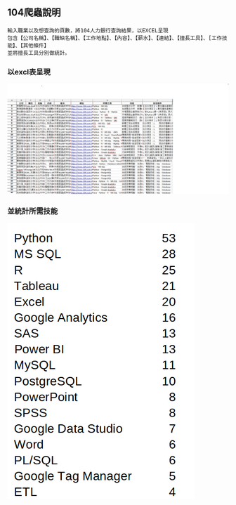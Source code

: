 ## 104爬蟲說明
```
輸入職業以及想查詢的頁數，將104人力銀行查詢結果，以EXCEL呈現
包含【公司名稱】、【職缺名稱】、【工作地點】、【內容】、【薪水】、【連結】、【擅長工具】、[工作技能】、【其他條件】
並將擅長工具分別做統計。
```
### 以excl表呈現
![](JOB.png)

### 並統計所需技能
![](COUNT.png)


